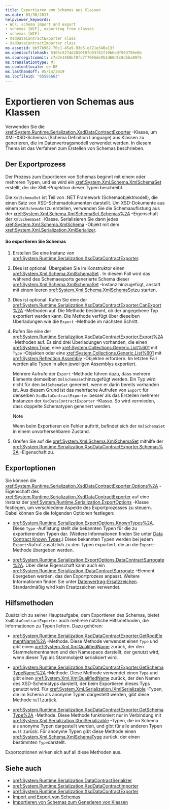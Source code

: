 ```yaml
---
title: Exportieren von Schemas aus Klassen
ms.date: 03/30/2017
helpviewer_keywords:
- WCF, schema import and export
- schemas [WCF], exporting from classes
- schemas [WCF]
- XsdDataContractExporter class
- XsdDataContractImporter class
ms.assetid: bb57b962-70c1-45a9-93d5-e721e340a13f
ms.openlocfilehash: 5365c5274d2810f8fd93f81f10bbedf903756e0b
ms.sourcegitcommit: c7a7e1468bf0fa7f7065de951d60dfc8d5ba89f5
ms.translationtype: MT
ms.contentlocale: de-DE
ms.lasthandoff: 05/14/2019
ms.locfileid: "65586663"
---
```

# <a name="exporting-schemas-from-classes"></a>Exportieren von Schemas aus Klassen
Verwenden Sie die <xref:System.Runtime.Serialization.XsdDataContractExporter> -Klasse, um XML-XSD-Schemas (Schema Definition Language) aus Klassen zu generieren, die im Datenvertragsmodell verwendet werden. In diesem Thema ist das Verfahren zum Erstellen von Schemas beschrieben.  
  
## <a name="the-export-process"></a>Der Exportprozess  
 Der Prozess zum Exportieren von Schemas beginnt mit einem oder mehreren Typen, und es wird ein <xref:System.Xml.Schema.XmlSchemaSet> erstellt, der die XML-Projektion dieser Typen beschreibt.  
  
 Die `XmlSchemaSet` ist Teil von .NET Framework (Schemaobjektmodell), die einen Satz von XSD-Schemadokumenten darstellt. Um XSD-Dokumente aus einem `XmlSchemaSet`zu erstellen, verwenden Sie die Schemaauflistung aus der <xref:System.Xml.Schema.XmlSchemaSet.Schemas%2A> -Eigenschaft der `XmlSchemaSet` -Klasse. Serialisieren Sie dann jedes <xref:System.Xml.Schema.XmlSchema> -Objekt mit dem <xref:System.Xml.Serialization.XmlSerializer>.  
  
#### <a name="to-export-schemas"></a>So exportieren Sie Schemas  
  
1. Erstellen Sie eine Instanz von <xref:System.Runtime.Serialization.XsdDataContractExporter>.  
  
2. Dies ist optional. Übergeben Sie im Konstruktor einen <xref:System.Xml.Schema.XmlSchemaSet> . In diesem Fall wird das während des Schemaexports generierte Schema dieser <xref:System.Xml.Schema.XmlSchemaSet> -Instanz hinzugefügt, anstatt mit einem leeren <xref:System.Xml.Schema.XmlSchemaSet>zu starten.  
  
3. Dies ist optional. Rufen Sie eine der <xref:System.Runtime.Serialization.XsdDataContractExporter.CanExport%2A> -Methoden auf. Die Methode bestimmt, ob der angegebene Typ exportiert werden kann. Die Methode verfügt über dieselben Überladungen wie die `Export` -Methode im nächsten Schritt.  
  
4. Rufen Sie eine der <xref:System.Runtime.Serialization.XsdDataContractExporter.Export%2A> -Methoden auf. Es sind drei Überladungen vorhanden, die einen <xref:System.Type>, eine <xref:System.Collections.Generic.List%601> mit `Type` -Objekten oder eine <xref:System.Collections.Generic.List%601> mit <xref:System.Reflection.Assembly> -Objekten erfordern. Im letzten Fall werden alle Typen in allen jeweiligen Assemblys exportiert.  
  
     Mehrere Aufrufe der `Export` -Methode führen dazu, dass mehrere Elemente demselben `XmlSchemaSet`hinzugefügt werden. Ein Typ wird nicht für den `XmlSchemaSet` generiert, wenn er darin bereits vorhanden ist. Aus diesem Grund ist das mehrfache Aufrufen von `Export` für denselben `XsdDataContractExporter` besser als das Erstellen mehrerer Instanzen der `XsdDataContractExporter` -Klasse. So wird vermieden, dass doppelte Schematypen generiert werden.  
  
    > [!NOTE]
    >  Wenn beim Exportieren ein Fehler auftritt, befindet sich der `XmlSchemaSet` in einem unvorhersehbaren Zustand.  
  
5. Greifen Sie auf die <xref:System.Xml.Schema.XmlSchemaSet> mithilfe der <xref:System.Runtime.Serialization.XsdDataContractExporter.Schemas%2A> -Eigenschaft zu.  
  
## <a name="export-options"></a>Exportoptionen  
 Sie können die <xref:System.Runtime.Serialization.XsdDataContractExporter.Options%2A> -Eigenschaft des <xref:System.Runtime.Serialization.XsdDataContractExporter> auf eine Instanz der <xref:System.Runtime.Serialization.ExportOptions> -Klasse festlegen, um verschiedene Aspekte des Exportprozesses zu steuern. Dabei können Sie die folgenden Optionen festlegen:  
  
- <xref:System.Runtime.Serialization.ExportOptions.KnownTypes%2A>. Diese `Type` -Auflistung stellt die bekannten Typen für die zu exportierenden Typen dar. (Weitere Informationen finden Sie unter [Data Contract Known Types](../../../../docs/framework/wcf/feature-details/data-contract-known-types.md).) Diese bekannten Typen werden bei jedem `Export`-Aufruf zusätzlich zu den Typen exportiert, die an die `Export`-Methode übergeben werden.  
  
- <xref:System.Runtime.Serialization.ExportOptions.DataContractSurrogate%2A>. Über diese Eigenschaft kann auch ein <xref:System.Runtime.Serialization.IDataContractSurrogate> -Element übergeben werden, das den Exportprozess anpasst. Weitere Informationen finden Sie unter [Datenvertrag-Ersatzzeichen](../../../../docs/framework/wcf/extending/data-contract-surrogates.md). Standardmäßig wird kein Ersatzzeichen verwendet.  
  
## <a name="helper-methods"></a>Hilfsmethoden  
 Zusätzlich zu seiner Hauptaufgabe, dem Exportieren des Schemas, bietet `XsdDataContractExporter` auch mehrere nützliche Hilfsmethoden, die Informationen zu Typen liefern. Dazu gehören:  
  
- <xref:System.Runtime.Serialization.XsdDataContractExporter.GetRootElementName%2A> -Methode. Diese Methode verwendet einen `Type` und gibt einen <xref:System.Xml.XmlQualifiedName> zurück, der den Stammelementnamen und den Namespace darstellt, der genutzt wird, wenn dieser Typ als Stammobjekt serialisiert wird.  
  
- <xref:System.Runtime.Serialization.XsdDataContractExporter.GetSchemaTypeName%2A> -Methode. Diese Methode verwendet einen `Type` und gibt einen <xref:System.Xml.XmlQualifiedName> zurück, der den Namen des XSD-Schematyps darstellt, der beim Exportieren dieses Typs genutzt wird. Für <xref:System.Xml.Serialization.IXmlSerializable> -Typen, die im Schema als anonyme Typen dargestellt werden, gibt diese Methode `null`zurück.  
  
- <xref:System.Runtime.Serialization.XsdDataContractExporter.GetSchemaType%2A> -Methode. Diese Methode funktioniert nur in Verbindung mit <xref:System.Xml.Serialization.IXmlSerializable> -Typen, die im Schema als anonyme Typen dargestellt werden, und gibt für alle anderen Typen `null` zurück. Für anonyme Typen gibt diese Methode einen <xref:System.Xml.Schema.XmlSchemaType> zurück, der einen bestimmten `Type`darstellt.  
  
 Exportoptionen wirken sich auf all diese Methoden aus.  
  
## <a name="see-also"></a>Siehe auch

- <xref:System.Runtime.Serialization.DataContractSerializer>
- <xref:System.Runtime.Serialization.XsdDataContractImporter>
- <xref:System.Runtime.Serialization.XsdDataContractExporter>
- [Import und Export von Schemas](../../../../docs/framework/wcf/feature-details/schema-import-and-export.md)
- [Importieren von Schemas zum Generieren von Klassen](../../../../docs/framework/wcf/feature-details/importing-schema-to-generate-classes.md)
